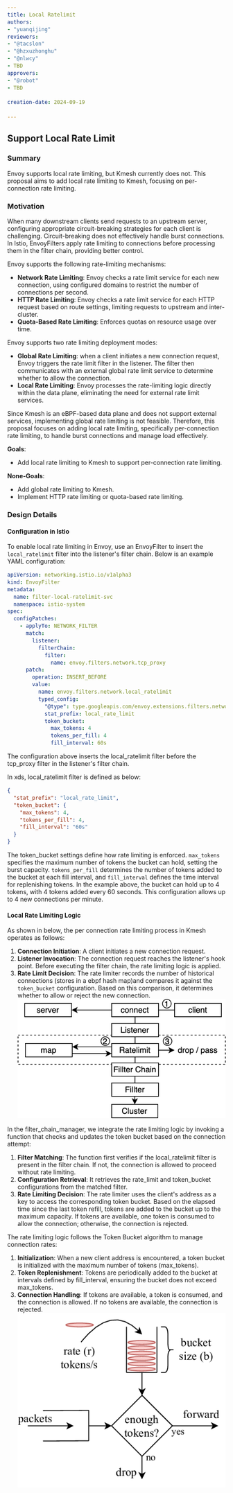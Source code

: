 ```yaml
---
title: Local Ratelimit
authors:
- "yuanqijing"
reviewers:
- "@tacslon"
- "@hzxuzhonghu"
- "@nlwcy"
- TBD
approvers:
- "@robot"
- TBD

creation-date: 2024-09-19

---
```


## Support Local Rate Limit

### Summary

Envoy supports local rate limiting, but Kmesh currently does not. This proposal aims to add local rate limiting to Kmesh, focusing on per-connection rate limiting.

### Motivation

When many downstream clients send requests to an upstream server, configuring appropriate circuit-breaking strategies for each client is challenging. Circuit-breaking does not effectively handle burst connections. In Istio, EnvoyFilters apply rate limiting to connections before processing them in the filter chain, providing better control.

Envoy supports the following rate-limiting mechanisms:

* **Network Rate Limiting**: Envoy checks a rate limit service for each new connection, using configured domains to restrict the number of connections per second.
* **HTTP Rate Limiting**: Envoy checks a rate limit service for each HTTP request based on route settings, limiting requests to upstream and inter-cluster.
* **Quota-Based Rate Limiting**: Enforces quotas on resource usage over time.

Envoy supports two rate limiting deployment modes:

* **Global Rate Limiting**: when a client initiates a new connection request, Envoy triggers the rate limit filter in the listener. The filter then communicates with an external global rate limit service to determine whether to allow the connection.
* **Local Rate Limiting**: Envoy processes the rate-limiting logic directly within the data plane, eliminating the need for external rate limit services.

Since Kmesh is an eBPF-based data plane and does not support external services, implementing global rate limiting is not feasible. Therefore, this proposal focuses on adding local rate limiting, specifically per-connection rate limiting, to handle burst connections and manage load effectively.

**Goals**:

* Add local rate limiting to Kmesh to support per-connection rate limiting.

**None-Goals**:

* Add global rate limiting to Kmesh.
* Implement HTTP rate limiting or quota-based rate limiting.

### Design Details

#### Configuration in Istio

To enable local rate limiting in Envoy, use an EnvoyFilter to insert the `local_ratelimit` filter into the listener's filter chain. Below is an example YAML configuration:

```yaml
apiVersion: networking.istio.io/v1alpha3
kind: EnvoyFilter
metadata:
  name: filter-local-ratelimit-svc
  namespace: istio-system
spec:
  configPatches:
    - applyTo: NETWORK_FILTER
      match:
        listener:
          filterChain:
            filter:
              name: envoy.filters.network.tcp_proxy
      patch:
        operation: INSERT_BEFORE
        value:
          name: envoy.filters.network.local_ratelimit
          typed_config:
            "@type": type.googleapis.com/envoy.extensions.filters.network.local_ratelimit.v3.LocalRateLimit
            stat_prefix: local_rate_limit
            token_bucket:
              max_tokens: 4
              tokens_per_fill: 4
              fill_interval: 60s
```

The configuration above inserts the local_ratelimit filter before the tcp_proxy filter in the listener's filter chain.

In xds, local_ratelimit filter is defined as below:

```json
{
  "stat_prefix": "local_rate_limit",
  "token_bucket": {
    "max_tokens": 4,
    "tokens_per_fill": 4,
    "fill_interval": "60s"
  }
}
```

The token_bucket settings define how rate limiting is enforced. `max_tokens` specifies the maximum number of tokens the bucket can hold, setting the burst capacity. `tokens_per_fill` determines the number of tokens added to the bucket at each fill interval, and `fill_interval` defines the time interval for replenishing tokens. In the example above, the bucket can hold up to 4 tokens, with 4 tokens added every 60 seconds. This configuration allows up to 4 new connections per minute.

#### Local Rate Limiting Logic

As shown in below, the per connection rate limiting process in Kmesh operates as follows:

1. **Connection Initiation**: A client initiates a new connection request.
2. **Listener Invocation**: The connection request reaches the listener's hook point. Before executing the filter chain, the rate limiting logic is applied.
3. **Rate Limit Decision**: The rate limiter records the number of historical connections (stores in a ebpf hash map)and compares it against the `token_bucket` configuration. Based on this comparison, it determines whether to allow or reject the new connection.
![Local Ratelimit](./pics/local_ratelimit.svg)

In the filter_chain_manager, we integrate the rate limiting logic by invoking a function that checks and updates the token bucket based on the connection attempt:

1. **Filter Matching**: The function first verifies if the local_ratelimit filter is present in the filter chain. If not, the connection is allowed to proceed without rate limiting.
2. **Configuration Retrieval**: It retrieves the rate_limit and token_bucket configurations from the matched filter.
3. **Rate Limiting Decision**: The rate limiter uses the client's address as a key to access the corresponding token bucket. Based on the elapsed time since the last token refill, tokens are added to the bucket up to the maximum capacity. If tokens are available, one token is consumed to allow the connection; otherwise, the connection is rejected.

The rate limiting logic follows the Token Bucket algorithm to manage connection rates:

1. **Initialization**: When a new client address is encountered, a token bucket is initialized with the maximum number of tokens (max_tokens).
2. **Token Replenishment**: Tokens are periodically added to the bucket at intervals defined by fill_interval, ensuring the bucket does not exceed max_tokens.
3. **Connection Handling**: If tokens are available, a token is consumed, and the connection is allowed. If no tokens are available, the connection is rejected.
![Token Bucket](./pics/token_bucket_algorithm.png)
